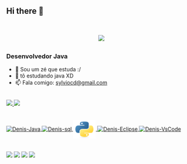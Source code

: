 ## Hi there 👋

<h1 align="center">
    <img src="https://readme-typing-svg.herokuapp.com/?font=Righteous&size=35&center=true&vCenter=true&width=500&height=70&duration=4000&lines=Olá!+👋;+Sou+Sylvio!;" />
</h1>
<h3>Desenvolvedor Java </h3>


- 🔭 Sou um zé que estuda :/
- 🌱 tô estudando java XD
- 📫 Fala comigo: sylviocd@gmail.com

<br>
<div>
  <a href="https://github.com/SyverOn"> 
<img height="42%" src="https://github-readme-stats.vercel.app/api?username=SyverOn&show_icons=true&theme=dracula&include_all_commits=true&count_private=true"/>
  <img height="50%
" src="https://github-readme-stats.vercel.app/api/top-langs/?username=SyverOn&layout=compact&langs_count=16&theme=dark"/>
</div>
<br>
<div style="display: inline_block"><br>
  <img align="center" alt="Denis-Java" height="50" width="60" src="https://cdn.jsdelivr.net/gh/devicons/devicon@latest/icons/java/java-original.svg">
  <img align="center" alt="Denis-sql" height="50" width="60" src="https://cdn.jsdelivr.net/gh/devicons/devicon@latest/icons/mysql/mysql-plain-wordmark.svg">
  <img align="center" alt="Denis-Python" height="50" width="60" src="https://raw.githubusercontent.com/devicons/devicon/master/icons/python/python-original.svg">
  <img align="center" alt="Denis-Eclipse" height="50" width="60" src="https://cdn.jsdelivr.net/gh/devicons/devicon@latest/icons/eclipse/eclipse-original.svg"> 
  <img align="center" alt="Denis-VsCode" height="50" width="60" src="https://cdn.jsdelivr.net/gh/devicons/devicon@latest/icons/vscode/vscode-original.svg">
</div>
<br>
<br>
<div>
  <a href="https://www.youtube.com/@SyverOn" target="_blank"><img src="https://img.shields.io/badge/YouTube-FF0000?style=for-the-badge&logo=youtube&logoColor=white" target="_blank"></a>
  <a href="https://instagram.com/zsyver_" target="_blank"><img src="https://img.shields.io/badge/-Instagram-%23E4405F?style=for-the-badge&logo=instagram&logoColor=white" target="_blank"></a>
 	<a href="https://www.twitch.tv/Syver_On" target="_blank"><img src="https://img.shields.io/badge/Twitch-9146FF?style=for-the-badge&logo=twitch&logoColor=white" target="_blank"></a>
  <a href = "mailto:sylviocd@gmail.com"><img src="https://img.shields.io/badge/Gmail-D14836?style=for-the-badge&logo=gmail&logoColor=white" target="_blank"></a>
</div>
